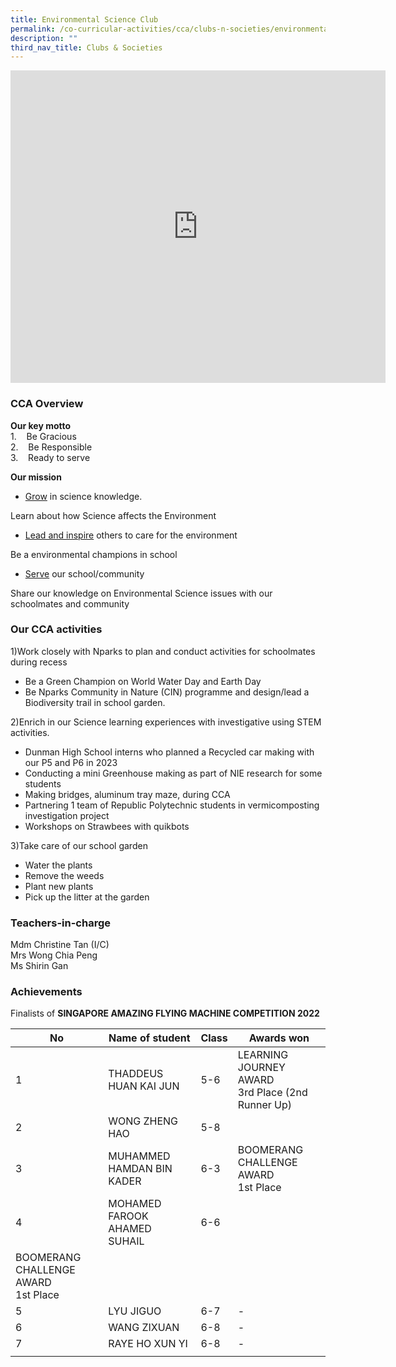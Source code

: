 ```yaml
---
title: Environmental Science Club
permalink: /co-curricular-activities/cca/clubs-n-societies/environmental-science-club/
description: ""
third_nav_title: Clubs & Societies
---
```

<iframe allowfullscreen="true" height="500" width="600" frameborder="0" src="https://docs.google.com/presentation/d/e/2PACX-1vRjgNOELF-xvdblBuiVJdOvncVoIIo9Jak6wGNPRi4bY2qwdJZa4_LUhcLLvG4MHhMSVxvuIkYoxGgZ/embed?start=false&amp;loop=true&amp;delayms=10000"></iframe>

### CCA Overview

**Our key motto**<br>
1.    Be Gracious<br>
2.    Be Responsible<br>
3.    Ready to serve<br>

**Our mission**
* <p style="text-align: justify;"><u>Grow</u> in science knowledge.<br>
Learn about how Science affects the Environment
* <p style="text-align: justify;"><u>Lead and inspire</u> others to care for the environment<br>
Be a environmental champions in school
* <p style="text-align: justify;"><u>Serve</u> our school/community<br>
Share our knowledge on Environmental Science issues with our schoolmates and community

### Our CCA activities

1)Work closely with Nparks to plan and conduct activities for schoolmates during recess
           
* Be a Green Champion on World Water Day and Earth Day 
* Be Nparks Community in Nature (CIN) programme and design/lead a Biodiversity trail in school garden. 

2)Enrich in our Science learning experiences with investigative using STEM activities.
-	Dunman High School interns who planned a Recycled car making with our P5 and P6 in 2023
-	Conducting a mini Greenhouse making as part of NIE research for some students
-	Making bridges, aluminum tray maze,  during CCA 
-	Partnering 1 team of Republic Polytechnic students in vermicomposting investigation project 
-	Workshops on Strawbees with quikbots 

3)Take care of our school garden
-	Water the plants
-	Remove the weeds
-	Plant new plants
-	Pick up the litter at the garden



### Teachers-in-charge

Mdm Christine Tan (I/C)<br>
Mrs Wong Chia Peng <br>
Ms Shirin Gan<br>

### Achievements

Finalists of&nbsp;**SINGAPORE AMAZING FLYING MACHINE COMPETITION 2022**

| No | Name of student | Class | Awards won |
|---|---|---|---|
| 1 | THADDEUS HUAN KAI JUN | 5-6 | LEARNING JOURNEY AWARD<br>3rd Place (2nd Runner Up)  |
| 2 | WONG ZHENG HAO | 5-8 |  |
| 3 | MUHAMMED HAMDAN BIN KADER | 6-3 | BOOMERANG CHALLENGE AWARD<br>1st Place |
| 4 | MOHAMED FAROOK AHAMED SUHAIL | 6-6 |
BOOMERANG CHALLENGE AWARD<br>1st Place |
| 5 | LYU JIGUO | 6-7 | - |
| 6 | WANG ZIXUAN | 6-8 | - |
| 7 | RAYE HO XUN YI | 6-8 | - |
| | | |